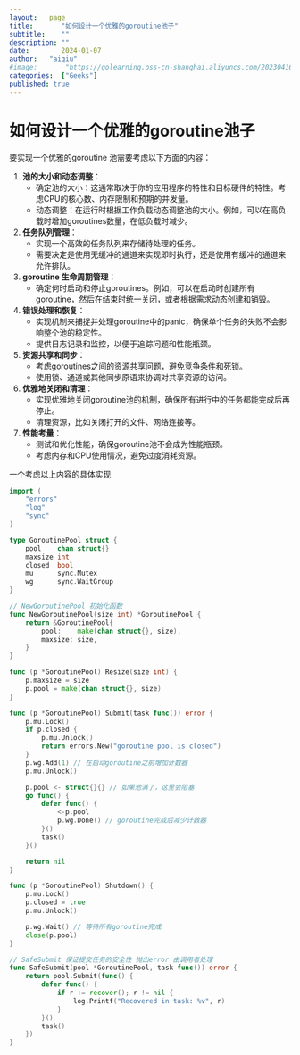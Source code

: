```yaml
---
layout:   page
title:       "如何设计一个优雅的goroutine池子"
subtitle:    ""
description: ""
date:        2024-01-07
author:   "aiqiu"
#image:       "https://golearning.oss-cn-shanghai.aliyuncs.com/202304161638319.png"
categories:  ["Geeks"]
published: true
---
```

# 如何设计一个优雅的goroutine池子

要实现一个优雅的goroutine 池需要考虑以下方面的内容：

1. **池的大小和动态调整**：
    - 确定池的大小：这通常取决于你的应用程序的特性和目标硬件的特性。考虑CPU的核心数、内存限制和预期的并发量。
    - 动态调整：在运行时根据工作负载动态调整池的大小。例如，可以在高负载时增加goroutines数量，在低负载时减少。
2. **任务队列管理**：
    - 实现一个高效的任务队列来存储待处理的任务。
    - 需要决定是使用无缓冲的通道来实现即时执行，还是使用有缓冲的通道来允许排队。
3. **goroutine 生命周期管理**：
    - 确定何时启动和停止goroutines。例如，可以在启动时创建所有goroutine，然后在结束时统一关闭，或者根据需求动态创建和销毁。
4. **错误处理和恢复**：
    - 实现机制来捕捉并处理goroutine中的panic，确保单个任务的失败不会影响整个池的稳定性。
    - 提供日志记录和监控，以便于追踪问题和性能瓶颈。
5. **资源共享和同步**：
    - 考虑goroutines之间的资源共享问题，避免竞争条件和死锁。
    - 使用锁、通道或其他同步原语来协调对共享资源的访问。
6. **优雅地关闭和清理**：
    - 实现优雅地关闭goroutine池的机制，确保所有进行中的任务都能完成后再停止。
    - 清理资源，比如关闭打开的文件、网络连接等。
7. **性能考量**：
    - 测试和优化性能，确保goroutine池不会成为性能瓶颈。
    - 考虑内存和CPU使用情况，避免过度消耗资源。

一个考虑以上内容的具体实现
```go
import (
	"errors"
	"log"
	"sync"
)

type GoroutinePool struct {
	pool    chan struct{}
	maxsize int
	closed  bool
	mu      sync.Mutex
	wg      sync.WaitGroup
}

// NewGoroutinePool 初始化函数
func NewGoroutinePool(size int) *GoroutinePool {
	return &GoroutinePool{
		pool:    make(chan struct{}, size),
		maxsize: size,
	}
}

func (p *GoroutinePool) Resize(size int) {
	p.maxsize = size
	p.pool = make(chan struct{}, size)
}

func (p *GoroutinePool) Submit(task func()) error {
	p.mu.Lock()
	if p.closed {
		p.mu.Unlock()
		return errors.New("goroutine pool is closed")
	}
	p.wg.Add(1) // 在启动goroutine之前增加计数器
	p.mu.Unlock()

	p.pool <- struct{}{} // 如果池满了，这里会阻塞
	go func() {
		defer func() {
			<-p.pool
			p.wg.Done() // goroutine完成后减少计数器
		}()
		task()
	}()

	return nil
}

func (p *GoroutinePool) Shutdown() {
	p.mu.Lock()
	p.closed = true
	p.mu.Unlock()

	p.wg.Wait() // 等待所有goroutine完成
	close(p.pool)
}

// SafeSubmit 保证提交任务的安全性 抛出error 由调用者处理
func SafeSubmit(pool *GoroutinePool, task func()) error {
	return pool.Submit(func() {
		defer func() {
			if r := recover(); r != nil {
				log.Printf("Recovered in task: %v", r)
			}
		}()
		task()
	})
}
```